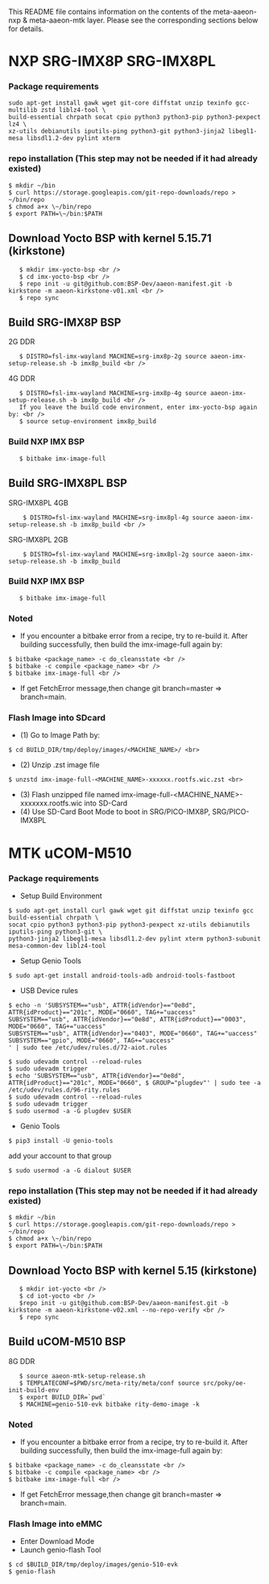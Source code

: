 This README file contains information on the contents of the meta-aaeon-nxp & meta-aaeon-mtk layer.
Please see the corresponding sections below for details.

# NXP SRG-IMX8P SRG-IMX8PL
### Package requirements
```bash!
sudo apt-get install gawk wget git-core diffstat unzip texinfo gcc-multilib zstd liblz4-tool \ 
build-essential chrpath socat cpio python3 python3-pip python3-pexpect lz4 \ 
xz-utils debianutils iputils-ping python3-git python3-jinja2 libegl1-mesa libsdl1.2-dev pylint xterm
```

### repo installation (This step may not be needed if it had already existed)
```bash!
$ mkdir ~/bin  
$ curl https://storage.googleapis.com/git-repo-downloads/repo > ~/bin/repo  
$ chmod a+x \~/bin/repo  
$ export PATH=\~/bin:$PATH
```

## Download Yocto BSP with kernel 5.15.71 (kirkstone)
```bash!
   $ mkdir imx-yocto-bsp <br />
   $ cd imx-yocto-bsp <br />
   $ repo init -u git@github.com:BSP-Dev/aaeon-manifest.git -b kirkstone -m aaeon-kirkstone-v01.xml <br />
   $ repo sync
```

## Build SRG-IMX8P BSP
   2G DDR <br />
```bash!
   $ DISTRO=fsl-imx-wayland MACHINE=srg-imx8p-2g source aaeon-imx-setup-release.sh -b imx8p_build <br />
```
   4G DDR <br />
```bash!
   $ DISTRO=fsl-imx-wayland MACHINE=srg-imx8p-4g source aaeon-imx-setup-release.sh -b imx8p_build <br />
   If you leave the build code environment, enter imx-yocto-bsp again by: <br />
   $ source setup-environment imx8p_build
```

### Build NXP IMX BSP
```bash!
   $ bitbake imx-image-full
```

## Build SRG-IMX8PL BSP
   SRG-IMX8PL 4GB <br />
```bash!
    $ DISTRO=fsl-imx-wayland MACHINE=srg-imx8pl-4g source aaeon-imx-setup-release.sh -b imx8p_build <br />
```
   SRG-IMX8PL 2GB <br />
```bash!
    $ DISTRO=fsl-imx-wayland MACHINE=srg-imx8pl-2g source aaeon-imx-setup-release.sh -b imx8p_build
```

### Build NXP IMX BSP
```bash!
   $ bitbake imx-image-full
```
    
### Noted
- If you encounter a bitbake error from a recipe, try to re-build it. After building successfully, then build the imx-image-full again by:
```bash!
$ bitbake <package_name> -c do_cleansstate <br />
$ bitbake -c compile <package_name> <br />
$ bitbake imx-image-full <br />
```
- If get FetchError message,then change git branch=master => branch=main.

### Flash Image into SDcard
- (1)	Go to Image Path by: <br>
```bash!
$ cd BUILD_DIR/tmp/deploy/images/<MACHINE_NAME>/ <br>
```
- (2)	Unzip .zst image file <br>
```bash!
$ unzstd imx-image-full-<MACHINE_NAME>-xxxxxx.rootfs.wic.zst <br>
```
- (3)	Flash unzipped file named imx-image-full-<MACHINE_NAME>-xxxxxxx.rootfs.wic into SD-Card <br>
- (4)	Use SD-Card Boot Mode to boot in SRG/PICO-IMX8P, SRG/PICO-IMX8PL

# MTK uCOM-M510
### Package requirements
- Setup Build Environment
```bash!
$ sudo apt-get install curl gawk wget git diffstat unzip texinfo gcc build-essential chrpath \
socat cpio python3 python3-pip python3-pexpect xz-utils debianutils iputils-ping python3-git \
python3-jinja2 libegl1-mesa libsdl1.2-dev pylint xterm python3-subunit mesa-common-dev liblz4-tool
```
- Setup Genio Tools
```bash!
$ sudo apt-get install android-tools-adb android-tools-fastboot
```
- USB Device rules
```bash!
$ echo -n 'SUBSYSTEM=="usb", ATTR{idVendor}=="0e8d", ATTR{idProduct}=="201c", MODE="0660", TAG+="uaccess"
SUBSYSTEM=="usb", ATTR{idVendor}=="0e8d", ATTR{idProduct}=="0003", MODE="0660", TAG+="uaccess"
SUBSYSTEM=="usb", ATTR{idVendor}=="0403", MODE="0660", TAG+="uaccess"
SUBSYSTEM=="gpio", MODE="0660", TAG+="uaccess"
' | sudo tee /etc/udev/rules.d/72-aiot.rules
```
```bash!
$ sudo udevadm control --reload-rules
$ sudo udevadm trigger
$ echo 'SUBSYSTEM=="usb", ATTR{idVendor}=="0e8d", ATTR{idProduct}=="201c", MODE="0660", $ GROUP="plugdev"' | sudo tee -a /etc/udev/rules.d/96-rity.rules
$ sudo udevadm control --reload-rules
$ sudo udevadm trigger
$ sudo usermod -a -G plugdev $USER
```
- Genio Tools
```bash!
$ pip3 install -U genio-tools
```
add your account to that group
```bash!
$ sudo usermod -a -G dialout $USER
```

### repo installation (This step may not be needed if it had already existed)
```bash!
$ mkdir ~/bin  
$ curl https://storage.googleapis.com/git-repo-downloads/repo > ~/bin/repo  
$ chmod a+x \~/bin/repo  
$ export PATH=\~/bin:$PATH
```

## Download Yocto BSP with kernel 5.15 (kirkstone)
```bash!
   $ mkdir iot-yocto <br />
   $ cd iot-yocto <br />
   $repo init -u git@github.com:BSP-Dev/aaeon-manifest.git -b kirkstone -m aaeon-kirkstone-v02.xml --no-repo-verify <br />
   $ repo sync
```

## Build uCOM-M510 BSP
   8G DDR <br />
```bash!
   $ source aaeon-mtk-setup-release.sh
   $ TEMPLATECONF=$PWD/src/meta-rity/meta/conf source src/poky/oe-init-build-env
   $ export BUILD_DIR=`pwd`
   $ MACHINE=genio-510-evk bitbake rity-demo-image -k
```

### Noted
- If you encounter a bitbake error from a recipe, try to re-build it. After building successfully, then build the imx-image-full again by:
```bash!
$ bitbake <package_name> -c do_cleansstate <br />
$ bitbake -c compile <package_name> <br />
$ bitbake imx-image-full <br />
```
- If get FetchError message,then change git branch=master => branch=main.

### Flash Image into eMMC
- Enter Download Mode
- Launch genio-flash Tool
```bash!
$ cd $BUILD_DIR/tmp/deploy/images/genio-510-evk
$ genio-flash
```
